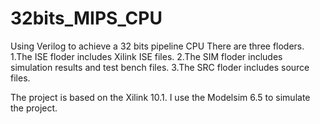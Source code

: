 # 32bits_MIPS_CPU
Using Verilog to achieve a 32 bits pipeline CPU
There are three floders. 
1.The ISE floder includes Xilink ISE files. 
2.The SIM floder includes simulation results and test bench files.
3.The SRC floder includes source files.

The project is based on the Xilink 10.1. I use the Modelsim 6.5 to simulate the project.
